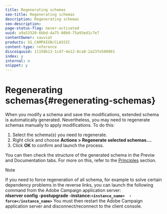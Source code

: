 ```yaml
---
title: Regenerating schemas
seo-title: Regenerating schemas
description: Regenerating schemas
seo-description: 
page-status-flag: never-activated
uuid: a9a53320-6bbd-4a75-80b0-75a93ed1c7e7
contentOwner: sauviat
products: SG_CAMPAIGN/CLASSIC
content-type: reference
discoiquuid: 11158b13-1cd7-4e12-8ca8-2a23fe500961
index: y
internal: n
snippet: y
---
```


# Regenerating schemas{#regenerating-schemas}

When you modify a schema and save the modifications, extended schema is automatically generated. Nevertheless, you may need to regenerate schemas manually to apply modifications. To do this:

1. Select the schema(s) you need to regenerate.
1. Right click and choose **Actions > Regenerate selected schemas...**.
1. Click **OK** to confirm and launch the process.

You can then check the structure of the generated schema in the Previw and Documentation tabs. For more on this, refer to the [Principles](../../configuration/using/regenerating-schemas.md#principles) section.

>[!NOTE]
>
>If you need to force regeneration of all schema, for example to solve certain dependency problems in the reverse links, you can launch the following command from the Adobe Campaign application server:   
>**nlserver config -postupgrade -instance:`<instance_name>  -force</instance_name>`** 
>You must then restart the Adobe Campaign application server and disconnect/reconnect to the client console.


